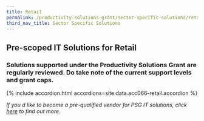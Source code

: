```yaml
---
title: Retail
permalink: /productivity-solutions-grant/sector-specific-solutions/retail/
third_nav_title: Sector Specific Solutions
---
```


## Pre-scoped IT Solutions for Retail

### Solutions supported under the Productivity Solutions Grant are regularly reviewed. Do take note of the current support levels and grant caps.

{% include accordion.html accordions=site.data.acc066-retail.accordion %}

_If you d like to become a pre-qualified vendor for PSG IT solutions, click <a target='_blank' href='https://www.imda.gov.sg/icmvendors' >here</a> to find out more._